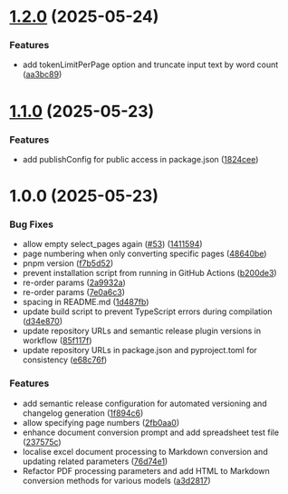 # [1.2.0](https://github.com/zamanapp/hadid/compare/v1.1.0...v1.2.0) (2025-05-24)


### Features

* add tokenLimitPerPage option and truncate input text by word count ([aa3bc89](https://github.com/zamanapp/hadid/commit/aa3bc89acbc181882209976eba63028a742911ad))

# [1.1.0](https://github.com/zamanapp/hadid/compare/v1.0.0...v1.1.0) (2025-05-23)


### Features

* add publishConfig for public access in package.json ([1824cee](https://github.com/zamanapp/hadid/commit/1824cee43e6b5b60c2958703b6a2dea3fe02ccce))

# 1.0.0 (2025-05-23)


### Bug Fixes

* allow empty select_pages again ([#53](https://github.com/zamanapp/hadid/issues/53)) ([1411594](https://github.com/zamanapp/hadid/commit/1411594f4146628a7cb30d13456465f4b66658fb))
* page numbering when only converting specific pages ([48640be](https://github.com/zamanapp/hadid/commit/48640be5a4d31994f4c9519c2fa6a99f00be2f0a))
* pnpm version ([f7b5d52](https://github.com/zamanapp/hadid/commit/f7b5d522465a18aeb6b25120622d756a3e9b2034))
* prevent installation script from running in GitHub Actions ([b200de3](https://github.com/zamanapp/hadid/commit/b200de3ad998022ceeaf79fe619c07002d52b159))
* re-order params ([2a9932a](https://github.com/zamanapp/hadid/commit/2a9932a4b3dd768df1bc650c1440c0d4356afcad))
* re-order params ([7e0a6c3](https://github.com/zamanapp/hadid/commit/7e0a6c3b7cfd2054421d8e843680f7fd86237e84))
* spacing in README.md ([1d487fb](https://github.com/zamanapp/hadid/commit/1d487fb7f5a5338ac156cc43d31333e96a79928a))
* update build script to prevent TypeScript errors during compilation ([d34e870](https://github.com/zamanapp/hadid/commit/d34e870ec44574fd7c89cc7a850dd1f1dce03c23))
* update repository URLs and semantic release plugin versions in workflow ([85f117f](https://github.com/zamanapp/hadid/commit/85f117f8daf36098e913d5bec8943842616459ae))
* update repository URLs in package.json and pyproject.toml for consistency ([e68c76f](https://github.com/zamanapp/hadid/commit/e68c76f526400fcc663598b24a4eebbdb198a354))


### Features

* add semantic release configuration for automated versioning and changelog generation ([1f894c6](https://github.com/zamanapp/hadid/commit/1f894c6b926db076b3d951056c89fd8cdfd9e5f7))
* allow specifying page numbers ([2fb0aa0](https://github.com/zamanapp/hadid/commit/2fb0aa0851775a7130a31bf85b18cc587e03987b))
* enhance document conversion prompt and add spreadsheet test file ([237575c](https://github.com/zamanapp/hadid/commit/237575c832599af38b8f6014e57bcf452e24da1c))
* localise excel document processing to Markdown conversion and updating related parameters ([76d74e1](https://github.com/zamanapp/hadid/commit/76d74e10a203259516cc16291411ee92e5b73e29))
* Refactor PDF processing parameters and add HTML to Markdown conversion methods for various models ([a3d2817](https://github.com/zamanapp/hadid/commit/a3d2817bf2042e4dc32f24bd0e1cea06c3c14415))
